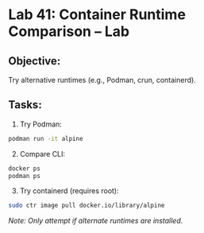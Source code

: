 # Lab 41: Container Runtime Comparison – Lab

## Objective:
Try alternative runtimes (e.g., Podman, crun, containerd).

## Tasks:
1. Try Podman:
```bash
podman run -it alpine
```

2. Compare CLI:
```bash
docker ps
podman ps
```

3. Try containerd (requires root):
```bash
sudo ctr image pull docker.io/library/alpine
```

_Note: Only attempt if alternate runtimes are installed._
